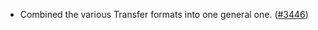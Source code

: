 - Combined the various Transfer formats into one general one.
  ([\#3446](https://github.com/anoma/namada/pull/3446))